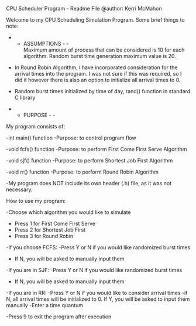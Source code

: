 CPU Scheduler Program - Readme File
@author: Kerri McMahon

Welcome to my CPU Scheduling Simulation Program. Some brief things to note:

- - ASSUMPTIONS - -   
Maximum amount of process that can be considered is 10 for each algorithm.
Random burst time generation maximum value is 20.

- In Round Robin Algorithm, I have incorporated consideration for the arrival times into the program. I was not sure if
this was required, so I did it however there is also an option to initialize all arrival times to 0.

- Random burst times initialized by time of day, rand() function in standard C library

- - PURPOSE - -
 
My program consists of:

-int main() function
-Purpose: to control program flow

-void fcfs() function
-Purpose: to perform First Come First Serve Algorithm

-void sjf() function
-Purpose: to perform Shortest Job First Algorithm

-void rr() function
-Purpose: to perform Round Robin Algorithm

-My program does NOT include its own header (.h) file, as it was not necessary.





How to use my program:

-Choose which algorithm you would like to simulate
- Press 1 for First Come First Serve
- Press 2 for Shortest Job First
- Press 3 for Round Robin


-If you choose FCFS:
-Press Y or N if you would like randomized burst times
- If N, you will be asked to manually input them

-If you are in SJF:
-Press Y or N if you would like randomized burst times
- If N, you will be asked to manually input them

-If you are in RR:
-Press Y or N if you would like to consider arrival times
-if N, all arrival times will be initialized to 0. If Y, you will be asked to input them manually
-Enter a time quantum

-Press 9 to exit the program after execution





